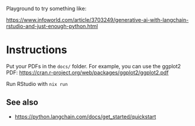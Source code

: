 Playground to try something like:

https://www.infoworld.com/article/3703249/generative-ai-with-langchain-rstudio-and-just-enough-python.html

# Instructions

Put your PDFs in the `docs/` folder.  For example, you can use the ggplot2 PDF: https://cran.r-project.org/web/packages/ggplot2/ggplot2.pdf

Run RStudio with `nix run`

## See also
* https://python.langchain.com/docs/get_started/quickstart
